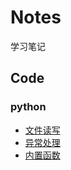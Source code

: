 # Notes

学习笔记

## Code

### python

- [文件读写](Code/python/文件读写.md)
- [异常处理](Code/python/异常处理.md)
- [内置函数](Code/python/内置函数.md)

